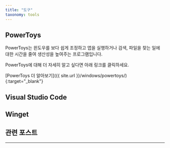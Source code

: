 ```yaml
---
title: "도구"
taxonomy: tools
---
```


## PowerToys

PowerToys는 윈도우를 보다 쉽게 조정하고 앱을 실행하거나 검색, 파일을 찾는 일에 대한 시간을 줄여 생산성을 높여주는 프로그램입니다.

PowerToys에 대해 더 자세히 알고 싶다면 아래 링크를 클릭하세요.

[PowerToys 더 알아보기]({{ site.url }}/windows/powertoys/){:target="_blank"}

## Visual Studio Code

## Winget

## 관련 포스트

---

